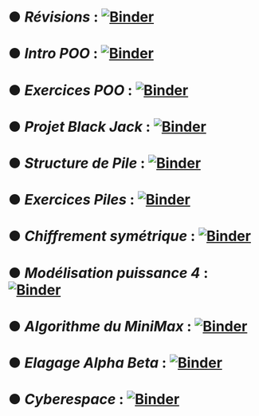 # ● *Révisions* : [![Binder](https://mybinder.org/badge_logo.svg)](https://mybinder.org/v2/gh/fontainedeseaux/NSI_terminale/HEAD?urlpath=%2Fnotebooks%2FRevisions%2Frevisions.ipynb)
# ● *Intro POO* : [![Binder](https://mybinder.org/badge_logo.svg)](https://mybinder.org/v2/gh/fontainedeseaux/NSI_terminale/HEAD?urlpath=%2Fnotebooks%2FPOO%2Fintroduction_POO.ipynb)
# ● *Exercices POO* : [![Binder](https://mybinder.org/badge_logo.svg)](https://mybinder.org/v2/gh/fontainedeseaux/NSI_terminale/HEAD?urlpath=%2Fnotebooks%2Fexercices_POO%2Fexercices_POO.ipynb)
# ● *Projet Black Jack* : [![Binder](https://mybinder.org/badge_logo.svg)](https://mybinder.org/v2/gh/fontainedeseaux/NSI_terminale/HEAD?urlpath=%2Fnotebooks%2Fprojet_Black_Jack%2Fprojet_black_jack.ipynb)
# ● *Structure de Pile* : [![Binder](https://mybinder.org/badge_logo.svg)](https://mybinder.org/v2/gh/fontainedeseaux/NSI_terminale/HEAD?urlpath=%2Fnotebooks%2FCours_Pile%2Fpile.ipynb)
# ● *Exercices Piles* : [![Binder](https://mybinder.org/badge_logo.svg)](https://mybinder.org/v2/gh/fontainedeseaux/NSI_terminale/HEAD?urlpath=%2Fnotebooks%2FExercices_Piles%2Fexercices_piles.ipynb)
# ● *Chiffrement symétrique* : [![Binder](https://mybinder.org/badge_logo.svg)](https://mybinder.org/v2/gh/fontainedeseaux/NSI_terminale/HEAD?urlpath=%2Fnotebooks%2Fchiffrement_symetrique%2Fchiffrement_symetrique.ipynb)
# ● *Modélisation puissance 4* : [![Binder](https://mybinder.org/badge_logo.svg)](https://mybinder.org/v2/gh/fontainedeseaux/NSI_terminale/HEAD?urlpath=%2Fnotebooks%2Fmodelisation_puissance_4%2Fmodelisation_puissance_4.ipynb)
# ● *Algorithme du MiniMax* : [![Binder](https://mybinder.org/badge_logo.svg)](https://mybinder.org/v2/gh/fontainedeseaux/NSI_terminale/HEAD?urlpath=%2Fnotebooks%2FMinMax%2Fminimax.ipynb)
# ● *Elagage Alpha Beta* : [![Binder](https://mybinder.org/badge_logo.svg)](https://mybinder.org/v2/gh/fontainedeseaux/NSI_terminale/HEAD?urlpath=%2Fnotebooks%2FElagage_Alpha_Beta%2Felagage_alpha_beta.ipynb)
# ● *Cyberespace* : [![Binder](https://mybinder.org/badge_logo.svg)](https://mybinder.org/v2/gh/fontainedeseaux/NSI_terminale/HEAD?urlpath=%2Fnotebooks%2Fcyberespace%2Fcyberespace.ipynb)

